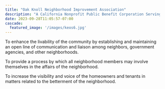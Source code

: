 ```yaml
---
title: "Oak Knoll Neighborhood Improvement Association"
description: "A California Nonprofit Public Benefit Corporation Serving the Oak Knoll, Eastmont Hills, and King Estate Neighborhoods"
date: 2023-09-28T11:05:57-07:00
cascade:
  featured_image: '/images/keos6.jpg'
---
```


To enhance the livability of the community by establishing and maintaining an open line of communication and liaison among neighbors, government agencies, and other neighborhoods.

To provide a process by which all neighborhood members may involve themselves in the affairs of the neighborhood.

To increase the visibility and voice of the homeowners and tenants in matters related to the betterment of the neighborhood.